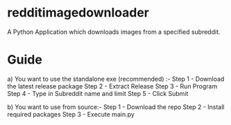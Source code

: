 # redditimagedownloader
A Python Application which downloads images from a specified subreddit.

# Guide
a) You want to use the standalone exe (recommended) :-
Step 1 - Download the latest release package
Step 2 - Extract Release
Step 3 - Run Program
Step 4 - Type in Subreddit name and limit
Step 5 - Click Submit

b) You want to use from source:-
Step 1 - Download the repo
Step 2 - Install required packages
Step 3 - Execute main.py

